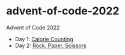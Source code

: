 # advent-of-code-2022
Advent of Code 2022

* Day 1: [Calorie Counting](caloriecounter)
* Day 2: [Rock, Paper, Scissors](rock-paper-scissors)